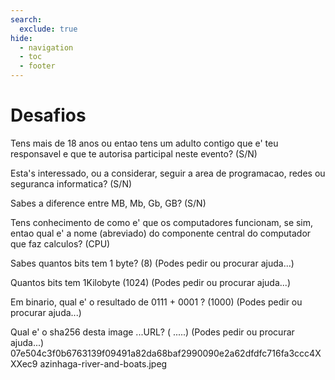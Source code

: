 ```yaml
---
search:
  exclude: true
hide:
  - navigation
  - toc
  - footer
---
```


# Desafios

Tens mais de 18 anos ou entao tens um adulto contigo que e' teu responsavel e que te autorisa participal neste evento? (S/N)

Esta's interessado, ou a considerar, seguir a area de programacao, redes ou seguranca informatica? (S/N)

Sabes a diference entre MB, Mb, Gb, GB? (S/N)

Tens conhecimento de como e' que os computadores funcionam, se sim, entao qual e' a nome (abreviado) do componente central do computador que faz calculos? (CPU)

Sabes quantos bits tem 1 byte? (8)
(Podes pedir ou procurar ajuda...)

Quantos bits tem 1Kilobyte (1024)
(Podes pedir ou procurar ajuda...)

Em binario, qual e' o resultado de 0111 + 0001 ? (1000)
(Podes pedir ou procurar ajuda...)

Qual e' o sha256 desta image ...URL?  ( .....)
(Podes pedir ou procurar ajuda...)
07e504c3f0b6763139f09491a82da68baf2990090e2a62dfdfc716fa3ccc4XXXec9  azinhaga-river-and-boats.jpeg
